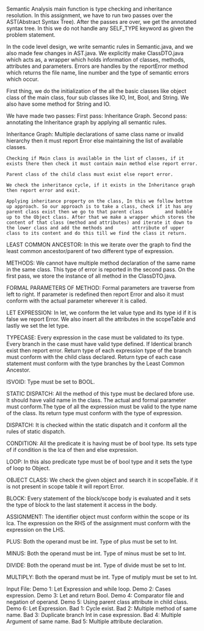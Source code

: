 Semantic Analysis main function is type checking and inheritance resolution.
In this assignment, we have to run two passes over the AST(Abstract Syntax Tree). After the passes are over, we get the annotated syntax tree. In this we do not handle any SELF_TYPE keyword as given the problem statement.

In the code level design, we write semantic rules in Semantic.java, and we also made few changes in AST.java. We explicitly make ClassDTO.java which acts as, a wrapper which holds information of classes, methods, attributes and parameters. Errors are handles by the reportError method which returns the file name, line number and the type of semantic errors which occur.

First thing, we do the initialization of the all the basic classes like object class of the main class, four sub classes like IO, Int, Bool, and String. We also have some method for String and IO. 

We have made two passes:
    First pass: Inheritance Graph.
    Second pass: annotating the Inheritance graph by applying all semantic rules.
    
Inheritance Graph:
    Multiple declarations of same class name or invalid hierarchy then it must report Error else maintaining the list of available classes.
    
    Checking if Main class is available in the list of classes, if it exists there then check it must contain main method else report error.
    
    Parent class of the child class must exist else report error.
    
    We check the inheritance cycle, if it exists in the Inheritance graph then report error and exit.
	
	Applying inheritance property on the class, In this we follow bottom up approach. So our approach is to take a class, check if it has any parent class exist then we go to that parent class 		and bubble up to the Object class. After that we make a wrapper which stores the content of that class (method and attributes) and iterate it down to the lower class and add the methods and  		attrribute of upper class to its content and do this till we find the class it return.   

    
LEAST COMMON ANCESTOR: In this we iterate over the graph to find the least common ancestor/parent of two different type of expression.

METHODS: We cannot have multiple method declaration of the same name in the same class. This type of error is reported in the second pass. On the first pass, we store the instance of all method in the ClassDTO.java.

FORMAL PARAMETERS OF METHOD: Formal parameters are traverse from left to right. If parameter is redefined then report Error and also it must conform with the actual parameter wherever it is called.

LET EXPRESSION: In let, we conform the let value type and its type id if it is false we report Error. We also insert all the attributes in the scopeTable and lastly we set the let type.

TYPECASE: Every expression in the case must be validated to its type. Every branch in the case must have valid type defined. If Identical branch exist then report error. Return type of each expression type of the branch must conform with the child class declared. Return type of each case statement must conform with the type branches by the Least Common Ancestor.  

ISVOID: Type must be set to BOOL.

STATIC DISPATCH: All the method of this type must be declared bfore use. It should have valid name in the class. The actual and formal parameter must conform.The type of all the expression must be valid to the type name of the class. Its return type must conform with the type of expression.

DISPATCH: It is checked within the static dispatch and it conform all the rules of static dispatch.

CONDITION: All the predicate it is having must be of bool type. Its sets type of if condition is the lca of then and else expression.  

LOOP: In this also predicate type must be of bool type and it sets the type of loop to Object.

OBJECT CLASS: We check the given object and search it in scopeTable. if it is not present in scope table it will report Error.

BLOCK: Every statement of the block/scope body is evaluated and it sets the type of block to the last statement it access in the body.
	
ASSIGNMENT: The identifier object must conform within the scope or its lca. The expression on the RHS of the assignment must conform with the expression on the LHS.

PLUS: Both the operand must be int. Type of plus must be set to Int.

MINUS: Both the operand must be int. Type of minus must be set to Int.

DIVIDE: Both the operand must be int. Type of divide must be set to Int.

MULTIPLY: Both the operand must be int. Type of mutiply must be set to Int.


Input File:
Demo 1: Let Expression and while loop.
Demo 2: Cases expression.
Demo 3: Let and return Bool.
Demo 4: Comparator file and negation of operand.
Demo 5: Using parent class attribute in child class.
Demo 6: Let Expression.
Bad 1: Cycle exist.
Bad 2: Multiple method of same name.
Bad 3: Duplicate branch Int in case expression. 
Bad 4: Multiple Argument of same name.
Bad 5: Multiple attribute declaration.
